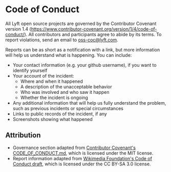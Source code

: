 # Code of Conduct

All Lyft open source projects are governed by the Contributor Covenant
version 1.4 (https://www.contributor-covenant.org/version/1/4/code-of-conduct/).
All contributors and participants agree to abide by its terms. To report
violations, send an email to oss-coc@lyft.com.

Reports can be as short as a notification with a link, but more information
will help us understand what is happening. You can include:

* Your contact information (e.g. your github username), if you want to identify
  yourself
* Your account of the incident:
  * Where and when it happened
  * A description of the unacceptable behavior
  * Who was involved and who saw it happen
  * Whether the incident is ongoing
* Any additional information that will help us fully understand the problem,
  such as previous incidents or special circumstances
* Links to public records of the incident, if any
* Screenshots showing what happened

## Attribution

* Governance section adapted from [Contributor Covenant's CODE_OF_CONDUCT.md](https://github.com/ContributorCovenant/contributor_covenant/blob/master/CODE_OF_CONDUCT.md), which is licensed under the MIT license.
* Report information adapted from [Wikimedia Foundation's Code of Conduct draft](https://www.mediawiki.org/wiki/Code_of_Conduct/Draft), which is licensed under the CC BY-SA 3.0 license.
